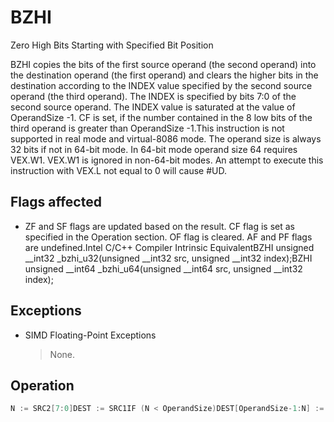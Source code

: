 # BZHI

Zero High Bits Starting with Specified Bit Position

BZHI copies the bits of the first source operand (the second operand) into the destination operand (the first operand) and clears the higher bits in the destination according to the INDEX value specified by the second source operand (the third operand).
The INDEX is specified by bits 7:0 of the second source operand.
The INDEX value is saturated at the value of OperandSize -1.
CF is set, if the number contained in the 8 low bits of the third operand is greater than OperandSize -1.This instruction is not supported in real mode and virtual-8086 mode.
The operand size is always 32 bits if not in 64-bit mode.
In 64-bit mode operand size 64 requires VEX.W1.
VEX.W1 is ignored in non-64-bit modes.
An attempt to execute this instruction with VEX.L not equal to 0 will cause #UD.

## Flags affected

- ZF and SF flags are updated based on the result. CF flag is set as specified in the Operation section. OF flag is cleared. AF and PF flags are undefined.Intel C/C++ Compiler Intrinsic EquivalentBZHI unsigned __int32 _bzhi_u32(unsigned __int32 src, unsigned __int32 index);BZHI unsigned __int64 _bzhi_u64(unsigned __int64 src, unsigned __int32 index);

## Exceptions

- SIMD Floating-Point Exceptions
  > None.

## Operation

```C
N := SRC2[7:0]DEST := SRC1IF (N < OperandSize)DEST[OperandSize-1:N] := 0FIIF (N > OperandSize - 1)CF := 1ELSECF := 0FI
```
